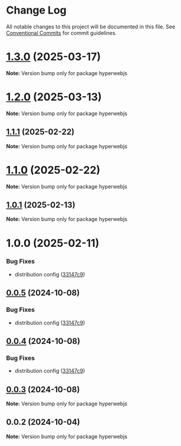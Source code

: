 # Change Log

All notable changes to this project will be documented in this file.
See [Conventional Commits](https://conventionalcommits.org) for commit guidelines.

# [1.3.0](https://github.com/hyperweb-io/hyperweb-build/compare/v1.2.0...v1.3.0) (2025-03-17)

**Note:** Version bump only for package hyperwebjs

# [1.2.0](https://github.com/hyperweb-io/hyperweb-build/compare/v1.1.1...v1.2.0) (2025-03-13)

**Note:** Version bump only for package hyperwebjs

## [1.1.1](https://github.com/hyperweb-io/hyperweb-build/compare/v1.1.0...v1.1.1) (2025-02-22)

**Note:** Version bump only for package hyperwebjs

# [1.1.0](https://github.com/hyperweb-io/hyperweb-build/compare/v1.0.1...v1.1.0) (2025-02-22)

**Note:** Version bump only for package hyperwebjs

## [1.0.1](https://github.com/hyperweb-io/hyperweb-build/compare/v1.0.0...v1.0.1) (2025-02-13)

**Note:** Version bump only for package hyperwebjs

# 1.0.0 (2025-02-11)

### Bug Fixes

- distribution config ([33147c9](https://github.com/hyperweb-io/hyperweb-build/commit/33147c9bfe8d47c63ece41a03903e287f64d5a59))

## [0.0.5](https://github.com/hyperweb-io/hyperweb-build/compare/hyperwebjs@0.0.2...hyperwebjs@0.0.5) (2024-10-08)

### Bug Fixes

- distribution config ([33147c9](https://github.com/hyperweb-io/hyperweb-build/commit/33147c9bfe8d47c63ece41a03903e287f64d5a59))

## [0.0.4](https://github.com/hyperweb-io/hyperweb-build/compare/hyperwebjs@0.0.2...hyperwebjs@0.0.4) (2024-10-08)

### Bug Fixes

- distribution config ([33147c9](https://github.com/hyperweb-io/hyperweb-build/commit/33147c9bfe8d47c63ece41a03903e287f64d5a59))

## [0.0.3](https://github.com/hyperweb-io/hyperweb-build/compare/hyperwebjs@0.0.2...hyperwebjs@0.0.3) (2024-10-08)

**Note:** Version bump only for package hyperwebjs

## 0.0.2 (2024-10-04)

**Note:** Version bump only for package hyperwebjs
